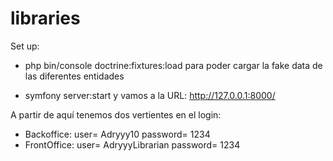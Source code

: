 # libraries

Set up:
- php bin/console doctrine:fixtures:load para poder cargar la fake data de las diferentes entidades

- symfony server:start y vamos a la URL: http://127.0.0.1:8000/

A partir de aquí tenemos dos vertientes en el login:
- Backoffice: user= Adryyy10 password= 1234
- FrontOffice: user= AdryyyLibrarian password= 1234
 
